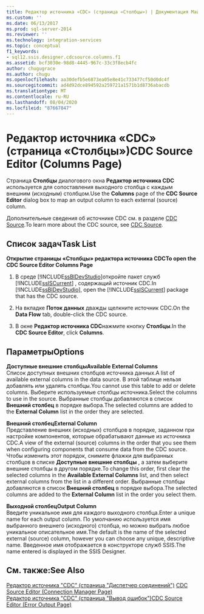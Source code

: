 ```yaml
---
title: Редактор источника «CDC» (страница «Столбцы») | Документация Майкрософт
ms.custom: ''
ms.date: 06/13/2017
ms.prod: sql-server-2014
ms.reviewer: ''
ms.technology: integration-services
ms.topic: conceptual
f1_keywords:
- sql12.ssis.designer.cdcsource.columns.f1
ms.assetid: bcf3030e-98d8-4445-967c-33c3f8ecb4fc
author: chugugrace
ms.author: chugu
ms.openlocfilehash: aa30defb5e6873ea05e8e41c733477cf50d0dc4f
ms.sourcegitcommit: ad4d92dce894592a259721a1571b1d8736abacdb
ms.translationtype: MT
ms.contentlocale: ru-RU
ms.lasthandoff: 08/04/2020
ms.locfileid: "87667847"
---
```

# <a name="cdc-source-editor-columns-page"></a><span data-ttu-id="a70be-102">Редактор источника «CDC» (страница «Столбцы»)</span><span class="sxs-lookup"><span data-stu-id="a70be-102">CDC Source Editor (Columns Page)</span></span>
  <span data-ttu-id="a70be-103">Страница **Столбцы** диалогового окна **Редактор источника CDC** используется для сопоставления выходного столбца с каждым внешним (исходным) столбцом.</span><span class="sxs-lookup"><span data-stu-id="a70be-103">Use the **Columns** page of the **CDC Source Editor** dialog box to map an output column to each external (source) column.</span></span>  
  
 <span data-ttu-id="a70be-104">Дополнительные сведения об источнике CDC см. в разделе [CDC Source](data-flow/cdc-source.md).</span><span class="sxs-lookup"><span data-stu-id="a70be-104">To learn more about the CDC source, see [CDC Source](data-flow/cdc-source.md).</span></span>  
  
## <a name="task-list"></a><span data-ttu-id="a70be-105">Список задач</span><span class="sxs-lookup"><span data-stu-id="a70be-105">Task List</span></span>  
 <span data-ttu-id="a70be-106">**Открытие страницы «Столбцы» редактора источника CDC**</span><span class="sxs-lookup"><span data-stu-id="a70be-106">**To open the CDC Source Editor Columns Page**</span></span>  
  
1.  <span data-ttu-id="a70be-107">В среде [!INCLUDE[ssBIDevStudio](../includes/ssbidevstudio-md.md)]откройте пакет служб [!INCLUDE[ssISCurrent](../includes/ssiscurrent-md.md)] , содержащий источник CDC.</span><span class="sxs-lookup"><span data-stu-id="a70be-107">In [!INCLUDE[ssBIDevStudio](../includes/ssbidevstudio-md.md)], open the [!INCLUDE[ssISCurrent](../includes/ssiscurrent-md.md)] package that has the CDC source.</span></span>  
  
2.  <span data-ttu-id="a70be-108">На вкладке **Поток данных** дважды щелкните источник CDC.</span><span class="sxs-lookup"><span data-stu-id="a70be-108">On the **Data Flow** tab, double-click the CDC source.</span></span>  
  
3.  <span data-ttu-id="a70be-109">В окне **Редактор источника CDC**нажмите кнопку **Столбцы**.</span><span class="sxs-lookup"><span data-stu-id="a70be-109">In the **CDC Source Editor**, click **Columns**.</span></span>  
  
## <a name="options"></a><span data-ttu-id="a70be-110">Параметры</span><span class="sxs-lookup"><span data-stu-id="a70be-110">Options</span></span>  
 <span data-ttu-id="a70be-111">**Доступные внешние столбцы**</span><span class="sxs-lookup"><span data-stu-id="a70be-111">**Available External Columns**</span></span>  
 <span data-ttu-id="a70be-112">Список доступных внешних столбцов источника данных.</span><span class="sxs-lookup"><span data-stu-id="a70be-112">A list of available external columns in the data source.</span></span> <span data-ttu-id="a70be-113">В этой таблице нельзя добавлять или удалять столбцы.</span><span class="sxs-lookup"><span data-stu-id="a70be-113">You cannot use this table to add or delete columns.</span></span> <span data-ttu-id="a70be-114">Выберите используемые столбцы источника.</span><span class="sxs-lookup"><span data-stu-id="a70be-114">Select the columns to use in the source.</span></span> <span data-ttu-id="a70be-115">Выбранные столбцы добавляются в список **Внешний столбец** в порядке выбора.</span><span class="sxs-lookup"><span data-stu-id="a70be-115">The selected columns are added to the **External Column** list in the order they are selected.</span></span>  
  
 <span data-ttu-id="a70be-116">**Внешний столбец**</span><span class="sxs-lookup"><span data-stu-id="a70be-116">**External Column**</span></span>  
 <span data-ttu-id="a70be-117">Представление внешних (исходных) столбцов в порядке, заданном при настройке компонентов, которые обрабатывают данные из источника CDC.</span><span class="sxs-lookup"><span data-stu-id="a70be-117">A view of the external (source) columns in the order that you see them when configuring components that consume data from the CDC source.</span></span> <span data-ttu-id="a70be-118">Чтобы изменить этот порядок, снимите флажки для выбранных столбцов в списке **Доступные внешние столбцы** , а затем выберите внешние столбцы в другом порядке.</span><span class="sxs-lookup"><span data-stu-id="a70be-118">To change this order, first clear the selected columns in the **Available External Columns** list, and then select external columns from the list in a different order.</span></span> <span data-ttu-id="a70be-119">Выбранные столбцы добавляются в список **Внешний столбец** в порядке выбора.</span><span class="sxs-lookup"><span data-stu-id="a70be-119">The selected columns are added to the **External Column** list in the order you select them.</span></span>  
  
 <span data-ttu-id="a70be-120">**Выходной столбец**</span><span class="sxs-lookup"><span data-stu-id="a70be-120">**Output Column**</span></span>  
 <span data-ttu-id="a70be-121">Введите уникальное имя для каждого выходного столбца.</span><span class="sxs-lookup"><span data-stu-id="a70be-121">Enter a unique name for each output column.</span></span> <span data-ttu-id="a70be-122">По умолчанию используется имя выбранного внешнего (исходного) столбца, но можно выбрать любое уникальное описательное имя.</span><span class="sxs-lookup"><span data-stu-id="a70be-122">The default is the name of the selected external (source) column, however you can choose any unique, descriptive name.</span></span> <span data-ttu-id="a70be-123">Введенное имя отображается в конструкторе служб SSIS.</span><span class="sxs-lookup"><span data-stu-id="a70be-123">The name entered is displayed in the SSIS Designer.</span></span>  
  
## <a name="see-also"></a><span data-ttu-id="a70be-124">См. также:</span><span class="sxs-lookup"><span data-stu-id="a70be-124">See Also</span></span>  
 <span data-ttu-id="a70be-125">[Редактор источника "CDC" (страница "Диспетчер соединений")](../../2014/integration-services/cdc-source-editor-connection-manager-page.md) </span><span class="sxs-lookup"><span data-stu-id="a70be-125">[CDC Source Editor &#40;Connection Manager Page&#41;](../../2014/integration-services/cdc-source-editor-connection-manager-page.md) </span></span>  
 [<span data-ttu-id="a70be-126">Редактор источника "CDC" (страница "Вывод ошибок")</span><span class="sxs-lookup"><span data-stu-id="a70be-126">CDC Source Editor &#40;Error Output Page&#41;</span></span>](../../2014/integration-services/cdc-source-editor-error-output-page.md)  
  
  
